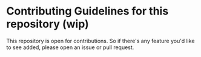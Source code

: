 # Contributing Guidelines for this repository (wip)

This repository is open for contributions. So if there's any feature you'd like to see added, please open an issue or pull request.


